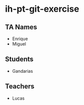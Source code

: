 # ih-pt-git-exercise

## TA Names
 - Enrique
 - Miguel

## Students

- Gandarias

## Teachers
 - Lucas

